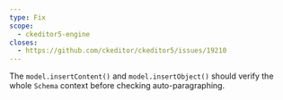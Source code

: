 ```yaml
---
type: Fix
scope:
  - ckeditor5-engine
closes:
  - https://github.com/ckeditor/ckeditor5/issues/19210
---
```


The `model.insertContent()` and `model.insertObject()` should verify the whole `Schema` context before checking auto-paragraphing.
